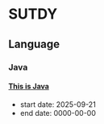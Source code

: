 # SUTDY

## Language

### Java

#### [This is Java](./language/java/thisisjava/REAMD.md)
- start date: 2025-09-21
- end date: 0000-00-00

